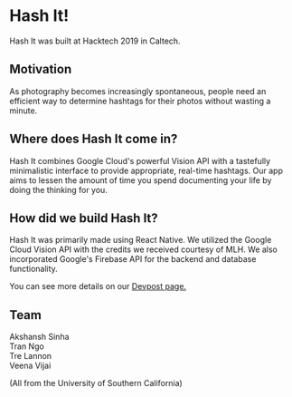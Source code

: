 # Hash It!

Hash It was built at Hacktech 2019 in Caltech.

## Motivation

As photography becomes increasingly spontaneous, people need an efficient way to determine hashtags for their photos without wasting a minute.

## Where does Hash It come in?

Hash It combines Google Cloud's powerful Vision API with a tastefully minimalistic interface to provide appropriate, real-time hashtags. Our app aims to lessen the amount of time you spend documenting your life by doing the thinking for you.

## How did we build Hash It?

Hash It was primarily made using React Native. We utilized the Google Cloud Vision API with the credits we received courtesy of MLH. We also incorporated Google's Firebase API for the backend and database functionality.

You can see more details on our [Devpost page.](https://devpost.com/software/virtual-scrapbook)

## Team
Akshansh Sinha\
Tran Ngo\
Tre Lannon\
Veena Vijai

(All from the University of Southern California)
